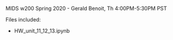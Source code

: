 MIDS w200 Spring 2020 - Gerald Benoit, Th 4:00PM-5:30PM PST

Files included:
- HW_unit_11_12_13.ipynb

